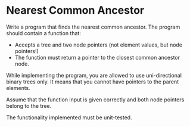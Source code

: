 # Nearest Common Ancestor

Write a program that finds the nearest common ancestor. The program should contain
a function that:

- Accepts a tree and two node pointers (not element values, but node pointers!)
- The function must return a pointer to the closest common ancestor node.

While implementing the program, you are allowed to use uni-directional binary trees only. It
means that you cannot have pointers to the parent elements.

Assume that the function input is given correctly and both node pointers belong to the tree.

The functionality implemented must be unit-tested.
